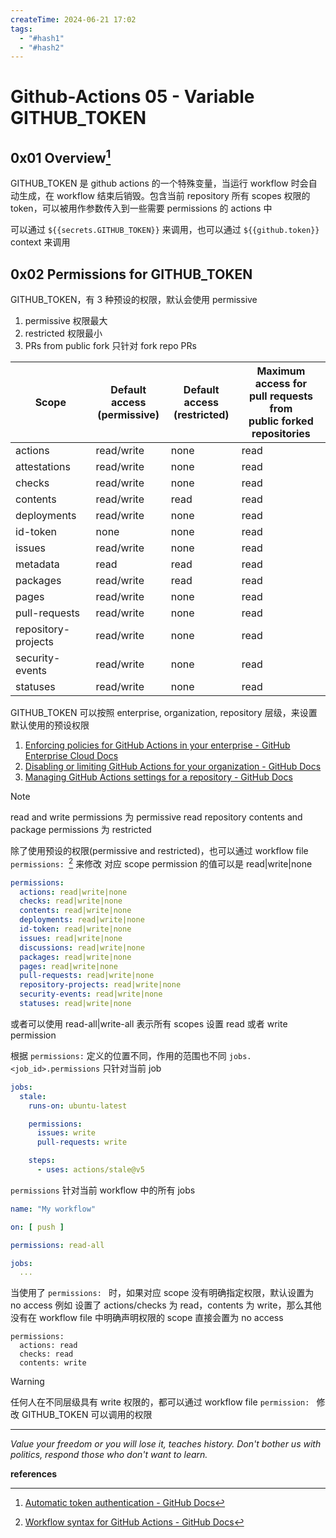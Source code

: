 ```yaml
---
createTime: 2024-06-21 17:02
tags:
  - "#hash1"
  - "#hash2"
---
```


# Github-Actions 05 - Variable GITHUB_TOKEN

## 0x01 Overview[^1]

GITHUB_TOKEN 是 github actions 的一个特殊变量，当运行 workflow 时会自动生成，在 workflow 结束后销毁。包含当前 repository 所有 scopes 权限的 token，可以被用作参数传入到一些需要 permissions 的 actions 中

可以通过 `${{secrets.GITHUB_TOKEN}}` 来调用，也可以通过 `${{github.token}}` context 来调用

## 0x02 Permissions for GITHUB_TOKEN

GITHUB_TOKEN，有 3 种预设的权限，默认会使用 permissive
1. permissive 权限最大
2. restricted 权限最小
3. PRs from public fork 只针对 fork repo PRs

| Scope               | Default access  <br>(permissive) | Default access  <br>(restricted) | Maximum access for  <br>pull requests from  <br>public forked repositories |
| ------------------- | -------------------------------- | -------------------------------- | -------------------------------------------------------------------------- |
| actions             | read/write                       | none                             | read                                                                       |
| attestations        | read/write                       | none                             | read                                                                       |
| checks              | read/write                       | none                             | read                                                                       |
| contents            | read/write                       | read                             | read                                                                       |
| deployments         | read/write                       | none                             | read                                                                       |
| id-token            | none                             | none                             | read                                                                       |
| issues              | read/write                       | none                             | read                                                                       |
| metadata            | read                             | read                             | read                                                                       |
| packages            | read/write                       | read                             | read                                                                       |
| pages               | read/write                       | none                             | read                                                                       |
| pull-requests       | read/write                       | none                             | read                                                                       |
| repository-projects | read/write                       | none                             | read                                                                       |
| security-events     | read/write                       | none                             | read                                                                       |
| statuses            | read/write                       | none                             | read                                                                       |

GITHUB_TOKEN 可以按照 enterprise, organization, repository 层级，来设置默认使用的预设权限
1. [Enforcing policies for GitHub Actions in your enterprise - GitHub Enterprise Cloud Docs](https://docs.github.com/en/enterprise-cloud@latest/admin/policies/enforcing-policies-for-your-enterprise/enforcing-policies-for-github-actions-in-your-enterprise#enforcing-a-policy-for-workflow-permissions-in-your-enterprise)
2. [Disabling or limiting GitHub Actions for your organization - GitHub Docs](https://docs.github.com/en/organizations/managing-organization-settings/disabling-or-limiting-github-actions-for-your-organization#setting-the-permissions-of-the-github_token-for-your-organization)
3. [Managing GitHub Actions settings for a repository - GitHub Docs](https://docs.github.com/en/repositories/managing-your-repositorys-settings-and-features/enabling-features-for-your-repository/managing-github-actions-settings-for-a-repository#setting-the-permissions-of-the-github_token-for-your-reposi)

> [!NOTE] 
> read and write permissions 为 permissive
  read repository contents and package permissions 为 restricted
   
除了使用预设的权限(permissive and restricted)，也可以通过 workflow file `permissions: `[^2] 来修改
对应 scope permission 的值可以是 read|write|none
```yaml
permissions:
  actions: read|write|none
  checks: read|write|none
  contents: read|write|none
  deployments: read|write|none
  id-token: read|write|none
  issues: read|write|none
  discussions: read|write|none
  packages: read|write|none
  pages: read|write|none
  pull-requests: read|write|none
  repository-projects: read|write|none
  security-events: read|write|none
  statuses: read|write|none
```
或者可以使用 read-all|write-all 表示所有 scopes 设置 read 或者 write permission

根据 `permissions:` 定义的位置不同，作用的范围也不同
`jobs.<job_id>.permissions` 只针对当前 job
```yaml
jobs:
  stale:
    runs-on: ubuntu-latest

    permissions:
      issues: write
      pull-requests: write

    steps:
      - uses: actions/stale@v5
```

`permissions` 针对当前 workflow 中的所有 jobs
```yaml
name: "My workflow"

on: [ push ]

permissions: read-all

jobs:
  ...
```

当使用了 `permissions: ` 时，如果对应 scope 没有明确指定权限，默认设置为 no access
例如 设置了 actions/checks 为 read，contents 为 write，那么其他没有在 workflow file 中明确声明权限的 scope 直接会置为 no access
```
permissions:
  actions: read
  checks: read
  contents: write
```

> [!warning] 
> 任何人在不同层级具有 write 权限的，都可以通过 workflow file `permission: ` 修改 GITHUB_TOKEN 可以调用的权限


---
*Value your freedom or you will lose it, teaches history. Don't bother us with politics, respond those who don't want to learn.*

**references**

[^1]:[Automatic token authentication - GitHub Docs](https://docs.github.com/en/actions/security-guides/automatic-token-authentication)
[^2]:[Workflow syntax for GitHub Actions - GitHub Docs](https://docs.github.com/en/actions/using-workflows/workflow-syntax-for-github-actions#permissions)